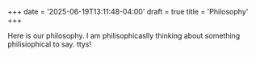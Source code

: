 +++
date = '2025-06-19T13:11:48-04:00'
draft = true
title = 'Philosophy'
+++

Here is our philosophy. I am philisophicaslly thinking about something philisiophical to say. ttys!
